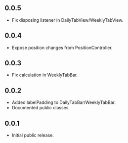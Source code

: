 ## 0.0.5
 - Fix disposing listener in DailyTabView/WeeklyTabView.

## 0.0.4
 - Expose position changes from PositionController.

## 0.0.3
 - Fix calculation in WeeklyTabBar.

## 0.0.2
- Added labelPadding to DailyTabBar/WeeklyTabBar.
- Documented public classes.

## 0.0.1
- Initial public release.
